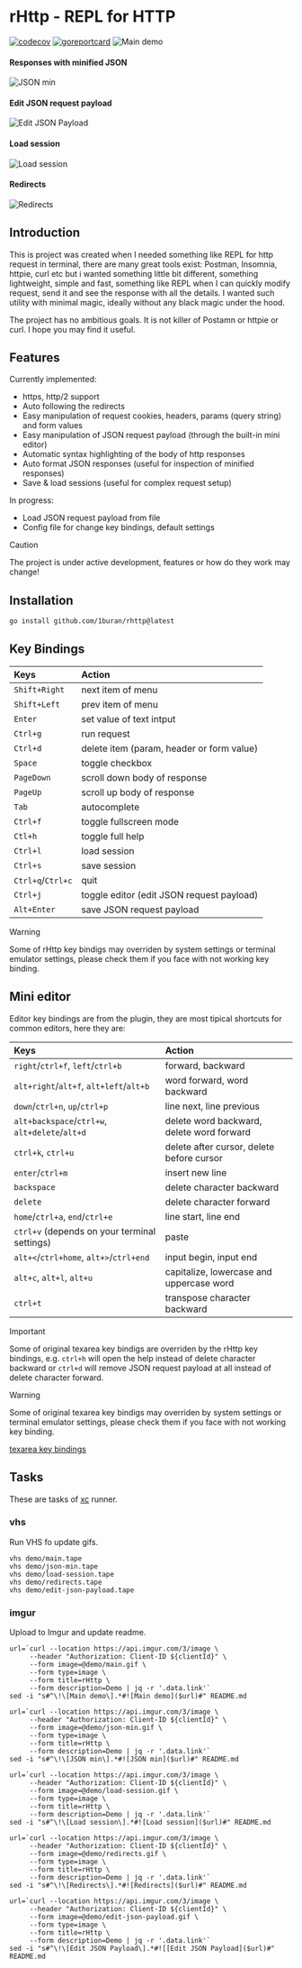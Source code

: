 # rHttp - REPL for HTTP
[![codecov](https://codecov.io/gh/1buran/rHttp/graph/badge.svg?token=20IW0GY8R9)](https://codecov.io/gh/1buran/rHttp)
[![goreportcard](https://goreportcard.com/badge/github.com/1buran/rHttp)](https://goreportcard.com/report/github.com/1buran/redmine)
![Main demo](https://i.imgur.com/6ao55dy.gif)

#### Responses with minified JSON
![JSON min](https://i.imgur.com/Ii6CzZK.gif)

#### Edit JSON request payload
![Edit JSON Payload](https://i.imgur.com/VAdcP65.gif)

#### Load session
![Load session](https://i.imgur.com/TQ3uKG3.gif)

#### Redirects
![Redirects](https://i.imgur.com/Dm9XCJh.gif)

## Introduction

This is project was created when I needed something like REPL for http request in terminal,
there are many great tools exist: Postman, Insomnia, httpie, curl etc
but i wanted something little bit different, something lightweight, simple and fast,
something like REPL when I can quickly modify request, send it and see the response
with all the details. I wanted such utility with minimal magic,
ideally without any black magic under the hood.

The project has no ambitious goals. It is not killer of Postamn or httpie or curl.
I hope you may find it useful.

## Features

Currently implemented:
- https, http/2 support
- Auto following the redirects
- Easy manipulation of request cookies, headers, params (query string) and form values
- Easy manipulation of JSON request payload (through the built-in mini editor)
- Automatic syntax highlighting of the body of http responses
- Auto format JSON responses (useful for inspection of minified responses)
- Save & load sessions (useful for complex request setup)

In progress:
- Load JSON request payload from file
- Config file for change key bindings, default settings

> [!CAUTION]
> The project is under active development, features or how do they work may change!

## Installation

```sh
go install github.com/1buran/rhttp@latest
```

## Key Bindings

| Keys              | Action                                     |
|:------------------|:-------------------------------------------|
| `Shift+Right`     | next item of menu                          |
| `Shift+Left`      | prev item of menu                          |
| `Enter`           | set value of text intput                   |
| `Ctrl+g`          | run request                                |
| `Ctrl+d`          | delete item  (param, header or form value) |
| `Space`           | toggle checkbox                            |
| `PageDown`        | scroll down body of response               |
| `PageUp`          | scroll up body of response                 |
| `Tab`             | autocomplete                               |
| `Ctrl+f`          | toggle fullscreen mode                     |
| `Ctl+h`           | toggle full help                           |
| `Ctrl+l`          | load session                               |
| `Ctrl+s`          | save session                               |
| `Ctrl+q`/`Ctrl+c` | quit                                       |
| `Ctrl+j`          | toggle editor (edit JSON request payload)  |
| `Alt+Enter`       | save JSON request payload                  |

> [!WARNING]
> Some of rHttp key bindigs may overriden by system settings or terminal emulator
> settings, please check them if you face with not working key binding.

## Mini editor

Editor key bindings are from the plugin, they are most tipical shortcuts for common editors,
here they are:

| Keys                                           | Action                                    |
|:-----------------------------------------------|:------------------------------------------|
| `right`/`ctrl+f`, `left`/`ctrl+b`              | forward, backward                         |
| `alt+right`/`alt+f`, `alt+left`/`alt+b`        | word forward, word backward               |
| `down`/`ctrl+n`, `up`/`ctrl+p`                 | line next, line previous                  |
| `alt+backspace`/`ctrl+w`, `alt+delete`/`alt+d` | delete word backward, delete word forward |
| `ctrl+k`, `ctrl+u`                             | delete after cursor, delete before cursor |
| `enter`/`ctrl+m`                               | insert new line                           |
| `backspace`                                    | delete character backward                 |
| `delete`                                       | delete character forward                  |
| `home`/`ctrl+a`, `end`/`ctrl+e`                | line start, line end                      |
| `ctrl+v` (depends on your terminal settings)   | paste                                     |
| `alt+<`/`ctrl+home`, `alt+>`/`ctrl+end`        | input begin, input end                    |
| `alt+c`, `alt+l`, `alt+u`                      | capitalize, lowercase and uppercase word  |
| `ctrl+t`                                       | transpose character backward              |

> [!IMPORTANT]
> Some of original texarea key bindigs are overriden by the rHttp key bindings, e.g. `ctrl+h` will
> open the help instead of delete character backward or `ctrl+d` will remove JSON request payload
> at all instead of delete character forward.

> [!WARNING]
> Some of original texarea key bindigs may overriden by system settings or terminal emulator
> settings, please check them if you face with not working key binding.

[texarea key bindings](https://pkg.go.dev/github.com/charmbracelet/bubbles/textarea#pkg-variables)

## Tasks

These are tasks of [xc](https://github.com/joerdav/xc) runner.

### vhs

Run VHS fo update gifs.

```
vhs demo/main.tape
vhs demo/json-min.tape
vhs demo/load-session.tape
vhs demo/redirects.tape
vhs demo/edit-json-payload.tape
```
### imgur

Upload to Imgur and update readme.

```
url=`curl --location https://api.imgur.com/3/image \
     --header "Authorization: Client-ID ${clientId}" \
     --form image=@demo/main.gif \
     --form type=image \
     --form title=rHttp \
     --form description=Demo | jq -r '.data.link'`
sed -i "s#^\!\[Main demo\].*#![Main demo]($url)#" README.md

url=`curl --location https://api.imgur.com/3/image \
     --header "Authorization: Client-ID ${clientId}" \
     --form image=@demo/json-min.gif \
     --form type=image \
     --form title=rHttp \
     --form description=Demo | jq -r '.data.link'`
sed -i "s#^\!\[JSON min\].*#![JSON min]($url)#" README.md

url=`curl --location https://api.imgur.com/3/image \
     --header "Authorization: Client-ID ${clientId}" \
     --form image=@demo/load-session.gif \
     --form type=image \
     --form title=rHttp \
     --form description=Demo | jq -r '.data.link'`
sed -i "s#^\!\[Load session\].*#![Load session]($url)#" README.md

url=`curl --location https://api.imgur.com/3/image \
     --header "Authorization: Client-ID ${clientId}" \
     --form image=@demo/redirects.gif \
     --form type=image \
     --form title=rHttp \
     --form description=Demo | jq -r '.data.link'`
sed -i "s#^\!\[Redirects\].*#![Redirects]($url)#" README.md

url=`curl --location https://api.imgur.com/3/image \
     --header "Authorization: Client-ID ${clientId}" \
     --form image=@demo/edit-json-payload.gif \
     --form type=image \
     --form title=rHttp \
     --form description=Demo | jq -r '.data.link'`
sed -i "s#^\!\[Edit JSON Payload\].*#![[Edit JSON Payload]($url)#" README.md
```
